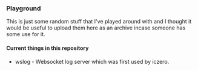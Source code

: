 ### Playground

This is just some random stuff that I've played around with and I thought it would be useful to upload them here as an archive incase someone has some use for it.

#### Current things in this repository
- wslog - Websocket log server which was first used by iczero.
